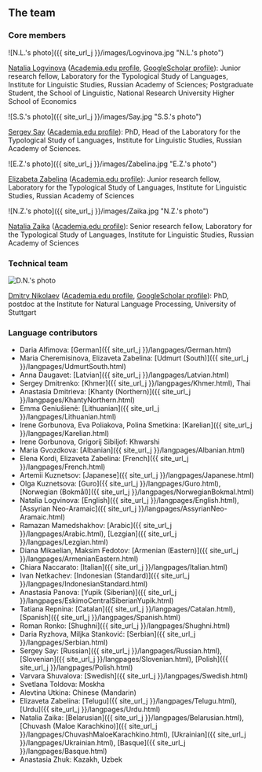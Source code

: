 ## The team

### Core members

![N.L.'s photo]({{ site_url_j }}/images/Logvinova.jpg "N.L.'s photo")

[Natalia Logvinova](https://iling.spb.ru/people/logvinova.html.ru) ([Academia.edu profile](https://independent.academia.edu/NLogvinova), [GoogleScholar profile](https://scholar.google.com/citations?user=5gh5RK8AAAAJ&hl=de)): Junior research fellow, Laboratory for the Typological Study of Languages, Institute for Linguistic Studies, Russian Academy of Sciences; Postgraduate Student, the School of Linguistic, National Research University Higher School of Economics

![S.S.'s photo]({{ site_url_j }}/images/Say.jpg "S.S.'s photo")

[Sergey Say](https://iling.spb.ru/people/say.html.ru) ([Academia.edu profile](https://iling-spb.academia.edu/SergeySay)): PhD, Head of the Laboratory for the Typological Study of Languages, Institute for Linguistic Studies, Russian Academy of Sciences.

![E.Z.'s photo]({{ site_url_j }}/images/Zabelina.jpg "E.Z.'s photo")

[Elizabeta Zabelina](https://iling.spb.ru/people/zabelina.html.ru) ([Academia.edu profile](https://iling-spb.academia.edu/ElizavetaZabelina)): Junior research fellow, Laboratory for the Typological Study of Languages, Institute for Linguistic Studies, Russian Academy of Sciences

![N.Z.'s photo]({{ site_url_j }}/images/Zaika.jpg "N.Z.'s photo")

[Natalia Zaika](https://iling.spb.ru/people/zaika.html.ru) ([Academia.edu profile](https://iling-spb.academia.edu/%D0%97%D0%B0%D0%B8%D0%BA%D0%B0%D0%9D%D0%B0%D1%82%D0%B0%D0%BB%D1%8C%D1%8F)): Senior research fellow, Laboratory for the Typological Study of Languages, Institute for Linguistic Studies, Russian Academy of Sciences

### Technical team

![D.N.'s photo](https://dnikolaev.com/images/mitya.jpg "D.N.'s photo")

[Dmitry Nikolaev](https://dnikolaev.com) ([Academia.edu profile](https://su-se.academia.edu/DmitryNikolaev), [GoogleScholar profile](https://scholar.google.com/citations?user=Myl8EpkAAAAJ&hl=en)): PhD, postdoc at the Institute for Natural Language Processing, University of Stuttgart

### Language contributors

* Daria Alfimova: [German]({{ site_url_j }}/langpages/German.html)
* Maria Cheremisinova, Elizaveta Zabelina: [Udmurt (South)]({{ site_url_j }}/langpages/UdmurtSouth.html)
* Anna Daugavet: [Latvian]({{ site_url_j }}/langpages/Latvian.html)
* Sergey Dmitrenko: [Khmer]({{ site_url_j }}/langpages/Khmer.html), Thai
* Anastasia Dmitrieva: [Khanty (Northern)]({{ site_url_j }}/langpages/KhantyNorthern.html)
* Emma Geniušienė: [Lithuanian]({{ site_url_j }}/langpages/Lithuanian.html)
* Irene Gorbunova, Eva Poliakova, Polina Smetkina: [Karelian]({{ site_url_j }}/langpages/Karelian.html)
* Irene Gorbunova, Grigorij Sibiljof: Khwarshi
* Maria Gvozdkova: [Albanian]({{ site_url_j }}/langpages/Albanian.html)
* Elena Kordi, Elizaveta Zabelina: [French]({{ site_url_j }}/langpages/French.html)
* Artemii Kuznetsov: [Japanese]({{ site_url_j }}/langpages/Japanese.html)
* Olga Kuznetsova: [Guro]({{ site_url_j }}/langpages/Guro.html), [Norwegian (Bokmål)]({{ site_url_j }}/langpages/NorwegianBokmal.html)
* Natalia Logvinova: [English]({{ site_url_j }}/langpages/English.html), [Assyrian Neo-Aramaic]({{ site_url_j }}/langpages/AssyrianNeo-Aramaic.html)
* Ramazan Mamedshakhov: [Arabic]({{ site_url_j }}/langpages/Arabic.html), [Lezgian]({{ site_url_j }}/langpages/Lezgian.html)
* Diana Mikaelian, Maksim Fedotov: [Armenian (Eastern)]({{ site_url_j }}/langpages/ArmenianEastern.html)
* Chiara Naccarato: [Italian]({{ site_url_j }}/langpages/Italian.html)
* Ivan Netkachev: [Indonesian (Standard)]({{ site_url_j }}/langpages/IndonesianStandard.html)
* Anastasia Panova: [Yupik (Siberian)]({{ site_url_j }}/langpages/EskimoCentralSiberianYupik.html)
* Tatiana Repnina: [Catalan]({{ site_url_j }}/langpages/Catalan.html), [Spanish]({{ site_url_j }}/langpages/Spanish.html) 
* Roman Ronko: [Shughni]({{ site_url_j }}/langpages/Shughni.html)
* Daria Ryzhova, Miljka Stanković: [Serbian]({{ site_url_j }}/langpages/Serbian.html)
* Sergey Say: [Russian]({{ site_url_j }}/langpages/Russian.html), [Slovenian]({{ site_url_j }}/langpages/Slovenian.html), [Polish]({{ site_url_j }}/langpages/Polish.html)
* Varvara Shuvalova: [Swedish]({{ site_url_j }}/langpages/Swedish.html)
* Svetlana Toldova: Moskha
* Alevtina Utkina: Chinese (Mandarin)
* Elizaveta Zabelina: [Telugu]({{ site_url_j }}/langpages/Telugu.html), [Urdu]({{ site_url_j }}/langpages/Urdu.html)
* Natalia Zaika: [Belarusian]({{ site_url_j }}/langpages/Belarusian.html), [Chuvash (Maloe Karachkino)]({{ site_url_j }}/langpages/ChuvashMaloeKarachkino.html), [Ukrainian]({{ site_url_j }}/langpages/Ukrainian.html), [Basque]({{ site_url_j }}/langpages/Basque.html)
* Anastasia Zhuk: Kazakh, Uzbek
